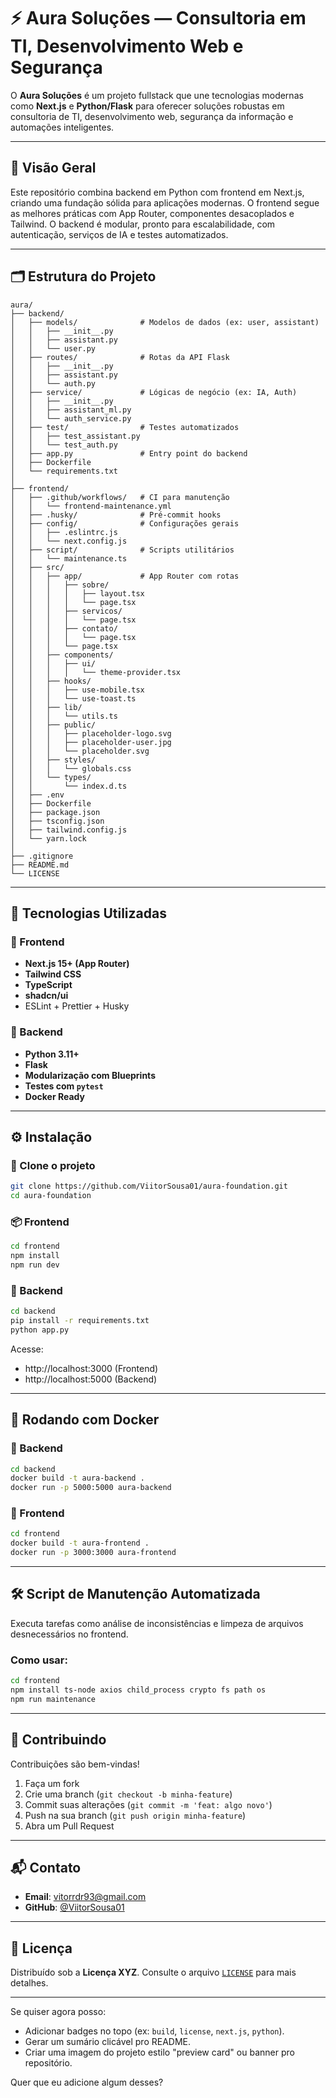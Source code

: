 # ⚡ Aura Soluções — Consultoria em TI, Desenvolvimento Web e Segurança

O **Aura Soluções** é um projeto fullstack que une tecnologias modernas como **Next.js** e **Python/Flask** para oferecer soluções robustas em consultoria de TI, desenvolvimento web, segurança da informação e automações inteligentes.

---

## 🧠 Visão Geral

Este repositório combina backend em Python com frontend em Next.js, criando uma fundação sólida para aplicações modernas. O frontend segue as melhores práticas com App Router, componentes desacoplados e Tailwind. O backend é modular, pronto para escalabilidade, com autenticação, serviços de IA e testes automatizados.

---

## 🗂️ Estrutura do Projeto

```
aura/
├── backend/
│   ├── models/              # Modelos de dados (ex: user, assistant)
│   │   ├── __init__.py
│   │   ├── assistant.py
│   │   └── user.py
│   ├── routes/              # Rotas da API Flask
│   │   ├── __init__.py
│   │   ├── assistant.py
│   │   └── auth.py
│   ├── service/             # Lógicas de negócio (ex: IA, Auth)
│   │   ├── __init__.py
│   │   ├── assistant_ml.py
│   │   └── auth_service.py
│   ├── test/                # Testes automatizados
│   │   ├── test_assistant.py
│   │   └── test_auth.py
│   ├── app.py               # Entry point do backend
│   ├── Dockerfile
│   └── requirements.txt
│
├── frontend/
│   ├── .github/workflows/   # CI para manutenção
│   │   └── frontend-maintenance.yml
│   ├── .husky/              # Pré-commit hooks
│   ├── config/              # Configurações gerais
│   │   ├── .eslintrc.js
│   │   └── next.config.js
│   ├── script/              # Scripts utilitários
│   │   └── maintenance.ts
│   ├── src/
│   │   ├── app/             # App Router com rotas
│   │   │   ├── sobre/
│   │   │   │   ├── layout.tsx
│   │   │   │   └── page.tsx
│   │   │   ├── servicos/
│   │   │   │   └── page.tsx
│   │   │   ├── contato/
│   │   │   │   └── page.tsx
│   │   │   └── page.tsx
│   │   ├── components/
│   │   │   ├── ui/
│   │   │   │   └── theme-provider.tsx
│   │   ├── hooks/
│   │   │   ├── use-mobile.tsx
│   │   │   └── use-toast.ts
│   │   ├── lib/
│   │   │   └── utils.ts
│   │   ├── public/
│   │   │   ├── placeholder-logo.svg
│   │   │   ├── placeholder-user.jpg
│   │   │   └── placeholder.svg
│   │   ├── styles/
│   │   │   └── globals.css
│   │   └── types/
│   │       └── index.d.ts
│   ├── .env
│   ├── Dockerfile
│   ├── package.json
│   ├── tsconfig.json
│   ├── tailwind.config.js
│   └── yarn.lock
│
├── .gitignore
├── README.md
└── LICENSE
```

---

## 🚀 Tecnologias Utilizadas

### 🔹 Frontend
- **Next.js 15+ (App Router)**
- **Tailwind CSS**
- **TypeScript**
- **shadcn/ui**
- ESLint + Prettier + Husky

### 🔹 Backend
- **Python 3.11+**
- **Flask**
- **Modularização com Blueprints**
- **Testes com `pytest`**
- **Docker Ready**

---

## ⚙️ Instalação

### 🔧 Clone o projeto
```bash
git clone https://github.com/ViitorSousa01/aura-foundation.git
cd aura-foundation
```

### 📦 Frontend
```bash
cd frontend
npm install
npm run dev
```

### 🧪 Backend
```bash
cd backend
pip install -r requirements.txt
python app.py
```

Acesse:
- http://localhost:3000 (Frontend)
- http://localhost:5000 (Backend)

---

## 🐳 Rodando com Docker

### 🔸 Backend
```bash
cd backend
docker build -t aura-backend .
docker run -p 5000:5000 aura-backend
```

### 🔸 Frontend
```bash
cd frontend
docker build -t aura-frontend .
docker run -p 3000:3000 aura-frontend
```

---

## 🛠️ Script de Manutenção Automatizada

Executa tarefas como análise de inconsistências e limpeza de arquivos desnecessários no frontend.

### Como usar:
```bash
cd frontend
npm install ts-node axios child_process crypto fs path os
npm run maintenance
```

---

## 🤝 Contribuindo

Contribuições são bem-vindas!

1. Faça um fork
2. Crie uma branch (`git checkout -b minha-feature`)
3. Commit suas alterações (`git commit -m 'feat: algo novo'`)
4. Push na sua branch (`git push origin minha-feature`)
5. Abra um Pull Request

---

## 📬 Contato

- **Email**: [vitorrdr93@gmail.com](mailto:vitorrdr93@gmail.com)  
- **GitHub**: [@ViitorSousa01](https://github.com/ViitorSousa01)

---

## 📄 Licença

Distribuído sob a **Licença XYZ**. Consulte o arquivo [`LICENSE`](./LICENSE) para mais detalhes.

---

Se quiser agora posso:
- Adicionar badges no topo (ex: `build`, `license`, `next.js`, `python`).
- Gerar um sumário clicável pro README.
- Criar uma imagem do projeto estilo "preview card" ou banner pro repositório.

Quer que eu adicione algum desses?
